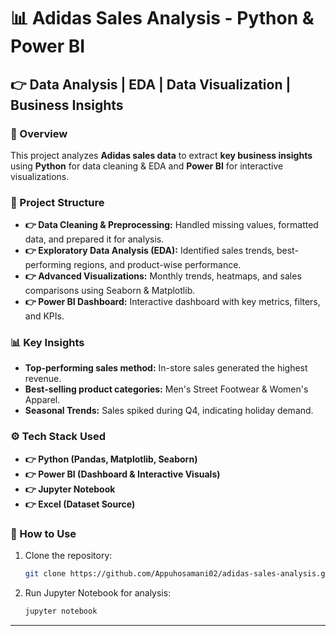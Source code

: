# 📊 Adidas Sales Analysis - Python & Power BI

## 👉 Data Analysis | EDA | Data Visualization | Business Insights

### 📅 Overview
This project analyzes **Adidas sales data** to extract **key business insights** using **Python** for data cleaning & EDA and **Power BI** for interactive visualizations.

### 📂 Project Structure
- **👉 Data Cleaning & Preprocessing:** Handled missing values, formatted data, and prepared it for analysis.  
- **👉 Exploratory Data Analysis (EDA):** Identified sales trends, best-performing regions, and product-wise performance.  
- **👉 Advanced Visualizations:** Monthly trends, heatmaps, and sales comparisons using Seaborn & Matplotlib.  
- **👉 Power BI Dashboard:** Interactive dashboard with key metrics, filters, and KPIs.  

### 📊 Key Insights
- **Top-performing sales method:** In-store sales generated the highest revenue.  
- **Best-selling product categories:** Men's Street Footwear & Women's Apparel.  
- **Seasonal Trends:** Sales spiked during Q4, indicating holiday demand.  

### ⚙️ Tech Stack Used
- **👉 Python (Pandas, Matplotlib, Seaborn)**  
- **👉 Power BI (Dashboard & Interactive Visuals)**  
- **👉 Jupyter Notebook**  
- **👉 Excel (Dataset Source)**   

### 💽 How to Use
1. Clone the repository:  
   ```bash
   git clone https://github.com/Appuhosamani02/adidas-sales-analysis.git
   ```
2. Run Jupyter Notebook for analysis:  
   ```bash
   jupyter notebook
   ```

---


